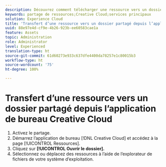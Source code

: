 ```yaml
---
description: Découvrez comment télécharger une ressource vers un dossier partagé de l’application de bureau Creative Cloud vers Experience Cloud.
keywords: partage de ressources;Creative Cloud;services principaux
solution: Experience Cloud
title: 'Transfert d’une ressource vers un dossier partagé depuis l’application de bureau Creative Cloud '
uuid: 88e97e4d-cf9e-4b26-923b-ee60583cae1a
feature: Assets
topic: Administration
role: Administrator
level: Experienced
translation-type: ht
source-git-commit: 61d60273e933c637dfe4400da78257e1c80015b3
workflow-type: ht
source-wordcount: '75'
ht-degree: 100%

---
```



# Transfert d’une ressource vers un dossier partagé depuis l’application de bureau Creative Cloud

1. Activez le partage.
1. Démarrez l’application de bureau [!DNL Creative Cloud] et accédez à la page [!UICONTROL Ressources].
1. Cliquez sur **[!UICONTROL Ouvrir le dossier].**
1. Sélectionnez ou déplacez des ressources à l’aide de l’explorateur de fichiers de votre système d’exploitation.
